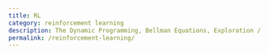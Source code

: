 ```yaml
---
title: RL
category: reinforcement learning
description: The Dynamic Programming, Bellman Equations, Exploration / Expoitation unleashed
permalink: /reinforcement-learning/
---
```

